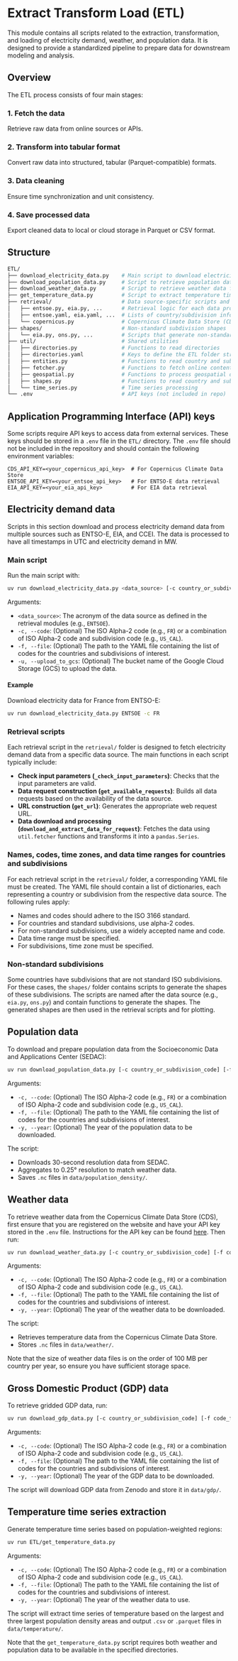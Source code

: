 # Extract Transform Load (ETL)

This module contains all scripts related to the extraction, transformation, and loading of electricity demand, weather, and population data. It is designed to provide a standardized pipeline to prepare data for downstream modeling and analysis.

## Overview

The ETL process consists of four main stages:

### 1. Fetch the data

Retrieve raw data from online sources or APIs.

### 2. Transform into tabular format

Convert raw data into structured, tabular (Parquet-compatible) formats.

### 3. Data cleaning

Ensure time synchronization and unit consistency.

### 4. Save processed data

Export cleaned data to local or cloud storage in Parquet or CSV format.

## Structure

```bash
ETL/
├── download_electricity_data.py    # Main script to download electricity demand data
├── download_population_data.py     # Script to retrieve population data from SEDAC
├── download_weather_data.py        # Script to retrieve weather data from Copernicus
├── get_temperature_data.py         # Script to extract temperature time series
├── retrieval/                      # Data source-specific scripts and configuration
│   ├── entsoe.py, eia.py, ...      # Retrieval logic for each data provider
│   ├── entsoe.yaml, eia.yaml, ...  # Lists of country/subdivision information per source
│   └── copernicus.py               # Copernicus Climate Data Store (CDS) retrieval functions
├── shapes/                         # Non-standard subdivision shapes
│   └── eia.py, ons.py, ...         # Scripts that generate non-standard shapefiles
├── util/                           # Shared utilities
│   ├── directories.py              # Functions to read directories
│   ├── directories.yaml            # Keys to define the ETL folder structure
│   ├── entities.py                 # Functions to read country and subdivision information
│   ├── fetcher.py                  # Functions to fetch online content
│   ├── geospatial.py               # Functions to process geospatial data
│   ├── shapes.py                   # Functions to read country and subdivision shapes
│   └── time_series.py              # Time series processing
└── .env                            # API keys (not included in repo)
```

## Application Programming Interface (API) keys

Some scripts require API keys to access data from external services. These keys should be stored in a `.env` file in the `ETL/` directory. The `.env` file should not be included in the repository and should contain the following environment variables:

```plaintext
CDS_API_KEY=<your_copernicus_api_key>  # For Copernicus Climate Data Store
ENTSOE_API_KEY=<your_entsoe_api_key>   # For ENTSO-E data retrieval
EIA_API_KEY=<your_eia_api_key>         # For EIA data retrieval
```

## Electricity demand data

Scripts in this section download and process electricity demand data from multiple sources such as ENTSO-E, EIA, and CCEI. The data is processed to have all timestamps in UTC and electricity demand in MW.

### Main script

Run the main script with:

```bash
uv run download_electricity_data.py <data_source> [-c country_or_subdivision_code] [-f code_file] [-u bucket_name]
```

Arguments:

- `<data_source>`: The acronym of the data source as defined in the retrieval modules (e.g., `ENTSOE`).
- `-c, --code`: (Optional) The ISO Alpha-2 code (e.g., `FR`) or a combination of ISO Alpha-2 code and subdivision code (e.g., `US_CAL`).
- `-f, --file`: (Optional) The path to the YAML file containing the list of codes for the countries and subdivisions of interest.
- `-u, --upload_to_gcs`: (Optional) The bucket name of the Google Cloud Storage (GCS) to upload the data.

#### Example

Download electricity data for France from ENTSO-E:

```bash
uv run download_electricity_data.py ENTSOE -c FR
```

### Retrieval scripts

Each retrieval script in the `retrieval/` folder is designed to fetch electricity demand data from a specific data source. The main functions in each script typically include:

- **Check input parameters (`_check_input_parameters`)**: Checks that the input parameters are valid.
- **Data request construction (`get_available_requests`)**: Builds all data requests based on the availability of the data source.
- **URL construction (`get_url`)**: Generates the appropriate web request URL.
- **Data download and processing (`download_and_extract_data_for_request`)**: Fetches the data using `util.fetcher` functions and transforms it into a `pandas.Series`.

### Names, codes, time zones, and data time ranges for countries and subdivisions

For each retrieval script in the `retrieval/` folder, a corresponding YAML file must be created. The YAML file should contain a list of dictionaries, each representing a country or subdivision from the respective data source. The following rules apply:

- Names and codes should adhere to the ISO 3166 standard.
- For countries and standard subdivisions, use alpha-2 codes.
- For non-standard subdivisions, use a widely accepted name and code.
- Data time range must be specified.
- For subdivisions, time zone must be specified.

### Non-standard subdivisions

Some countries have subdivisions that are not standard ISO subdivisions. For these cases, the `shapes/` folder contains scripts to generate the shapes of these subdivisions. The scripts are named after the data source (e.g., `eia.py`, `ons.py`) and contain functions to generate the shapes. The generated shapes are then used in the retrieval scripts and for plotting.

## Population data

To download and prepare population data from the Socioeconomic Data and Applications Center (SEDAC):

```bash
uv run download_population_data.py [-c country_or_subdivision_code] [-f code_file] [-y year]
```

Arguments:

- `-c, --code`: (Optional) The ISO Alpha-2 code (e.g., `FR`) or a combination of ISO Alpha-2 code and subdivision code (e.g., `US_CAL`).
- `-f, --file`: (Optional) The path to the YAML file containing the list of codes for the countries and subdivisions of interest.
- `-y, --year`: (Optional) The year of the population data to be downloaded.

The script:

- Downloads 30-second resolution data from SEDAC.
- Aggregates to 0.25° resolution to match weather data.
- Saves `.nc` files in `data/population_density/`.

## Weather data

To retrieve weather data from the Copernicus Climate Data Store (CDS), first ensure that you are registered on the website and have your API key stored in the `.env` file. Instructions for the API key can be found [here](https://cds.climate.copernicus.eu/how-to-api). Then run:

```bash
uv run download_weather_data.py [-c country_or_subdivision_code] [-f code_file] [-y year]
```

Arguments:

- `-c, --code`: (Optional) The ISO Alpha-2 code (e.g., `FR`) or a combination of ISO Alpha-2 code and subdivision code (e.g., `US_CAL`).
- `-f, --file`: (Optional) The path to the YAML file containing the list of codes for the countries and subdivisions of interest.
- `-y, --year`: (Optional) The year of the weather data to be downloaded.

The script:

- Retrieves temperature data from the Copernicus Climate Data Store.
- Stores `.nc` files in `data/weather/`.


Note that the size of weather data files is on the order of 100 MB per country per year, so ensure you have sufficient storage space.

## Gross Domestic Product (GDP) data

To retrieve gridded GDP data, run:

```bash
uv run download_gdp_data.py [-c country_or_subdivision_code] [-f code_file] [-y year]
```

Arguments:

- `-c, --code`: (Optional) The ISO Alpha-2 code (e.g., `FR`) or a combination of ISO Alpha-2 code and subdivision code (e.g., `US_CAL`).
- `-f, --file`: (Optional) The path to the YAML file containing the list of codes for the countries and subdivisions of interest.
- `-y, --year`: (Optional) The year of the GDP data to be downloaded.

The script will download GDP data from Zenodo and store it in `data/gdp/`.

## Temperature time series extraction

Generate temperature time series based on population-weighted regions:

```bash
uv run ETL/get_temperature_data.py
```

Arguments:

- `-c, --code`: (Optional) The ISO Alpha-2 code (e.g., `FR`) or a combination of ISO Alpha-2 code and subdivision code (e.g., `US_CAL`).
- `-f, --file`: (Optional) The path to the YAML file containing the list of codes for the countries and subdivisions of interest.
- `-y, --year`: (Optional) The year of the weather data to use.

The script will extract time series of temperature based on the largest and three largest population density areas and output `.csv` or `.parquet` files in `data/temperature/`.

Note that the `get_temperature_data.py` script requires both weather and population data to be available in the specified directories.

